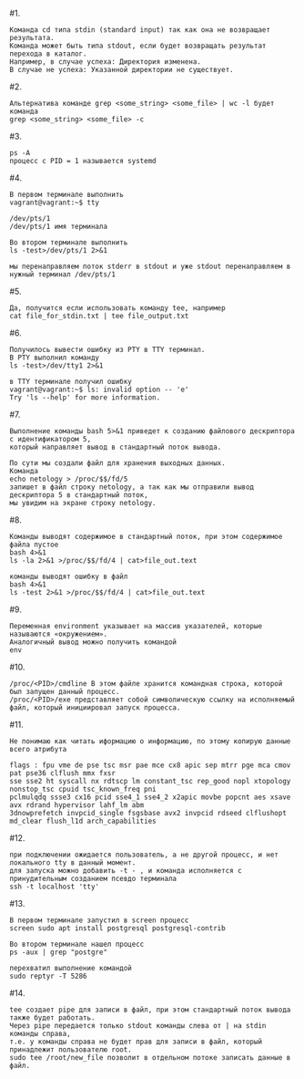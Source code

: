 #1.

    Команда cd типа stdin (standard input) так как она не возвращает результата.
    Команда может быть типа stdout, если будет возвращать результат перехода в каталог.
    Например, в случае успеха: Директория изменена.
    В случае не успеха: Указанной директории не существует. 
    
#2.

    Альтернатива команде grep <some_string> <some_file> | wc -l будет команда
    grep <some_string> <some_file> -c

#3.

    ps -A
    процесс с PID = 1 называется systemd

#4.

    В первом терминале выполнить
    vagrant@vagrant:~$ tty

    /dev/pts/1
    /dev/pts/1 имя терминала
    
    Во втором терминале выполнить
    ls -test>/dev/pts/1 2>&1

    мы перенаправляем поток stderr в stdout и уже stdout перенаправляем в нужный терминал /dev/pts/1

#5.

    Да, получится если использовать команду tee, например
    cat file_for_stdin.txt | tee file_output.txt

#6.

    Получилось вывести ошибку из PTY в TTY терминал.
    В PTY выполнил команду
    ls -test>/dev/tty1 2>&1
    
    в TTY терминале получил ошибку
    vagrant@vagrant:~$ ls: invalid option -- 'e'
    Try 'ls --help' for more information.

#7.
    
    Выполнение команды bash 5>&1 приведет к созданию файлового дескриптора с идентификатором 5, 
    который направляет вывод в стандартный поток вывода.
    
    По сути мы создали файл для хранения выходных данных.
    Команда 
    echo netology > /proc/$$/fd/5
    запишет в файл строку netology, а так как мы отправили вывод дескриптора 5 в стандартный поток,
    мы увидим на экране строку netology.

#8.

    Команды выводят содержимое в стандартный поток, при этом содержимое файла пустое
    bash 4>&1
    ls -la 2>&1 >/proc/$$/fd/4 | cat>file_out.text
    
    команды выводят ошибку в файл
    bash 4>&1
    ls -test 2>&1 >/proc/$$/fd/4 | cat>file_out.text
    
#9.

    Переменная environment указывает на массив указателей, которые называются «окружением».
    Аналогичный вывод можно получить командой
    env

#10.

    /proc/<PID>/cmdline В этом файле хранится командная строка, которой был запущен данный процесс.
    /proc/<PID>/exe представляет собой символическую ссылку на исполняемый файл, который инициировал запуск процесса.

#11.
    
    Не понимаю как читать иформацию о информацию, по этому копирую данные всего атрибута

    flags : fpu vme de pse tsc msr pae mce cx8 apic sep mtrr pge mca cmov pat pse36 clflush mmx fxsr 
    sse sse2 ht syscall nx rdtscp lm constant_tsc rep_good nopl xtopology nonstop_tsc cpuid tsc_known_freq pni 
    pclmulqdq ssse3 cx16 pcid sse4_1 sse4_2 x2apic movbe popcnt aes xsave avx rdrand hypervisor lahf_lm abm 
    3dnowprefetch invpcid_single fsgsbase avx2 invpcid rdseed clflushopt md_clear flush_l1d arch_capabilities
    
#12.

    при подключении ожидается пользователь, а не другой процесс, и нет локального tty в данный момент. 
    для запуска можно добавить -t - , и команда исполняется c принудительным созданием псевдо терминала
    ssh -t localhost 'tty'
    
#13.

    В первом терминале запустил в screen процесс
    screen sudo apt install postgresql postgresql-contrib

    Во втором терминале нашел процесс
    ps -aux | grep "postgre"
    
    перехватил выполнение командой
    sudo reptyr -T 5286

#14.

    tee создает pipe для записи в файл, при этом стандартный поток вывода также будет работать.
    Через pipe передается только stdout команды слева от | на stdin команды справа,
    т.е. у команды справа не будет прав для записи в файл, который принадлежит пользователю root.
    sudo tee /root/new_file позволит в отдельном потоке записать данные в файл.
    
    



